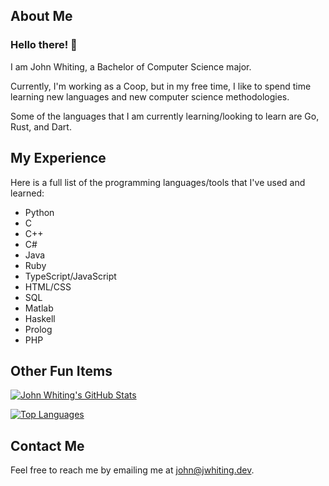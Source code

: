 ## About Me

### Hello there! 👋

I am John Whiting, a Bachelor of Computer Science major.

Currently, I'm working as a Coop, but in my free time, I like to spend time learning new languages and new computer science methodologies.

Some of the languages that I am currently learning/looking to learn are Go, Rust, and Dart.

## My Experience

Here is a full list of the programming languages/tools that I've used and learned:

- Python
- C
- C++
- C#
- Java
- Ruby
- TypeScript/JavaScript
- HTML/CSS
- SQL
- Matlab
- Haskell
- Prolog
- PHP

## Other Fun Items
  
[![John Whiting's GitHub Stats](https://github-readme-stats.vercel.app/api?username=john-whiting&hide=stars&count_private=true&theme=radical&show_icons=true)](https://github.com/anuraghazra/github-readme-stats)

[![Top Languages](https://github-readme-stats.vercel.app/api/top-langs/?username=john-whiting&theme=radical&layout=compact)](https://github.com/anuraghazra/github-readme-stats)

## Contact Me

Feel free to reach me by emailing me at john@jwhiting.dev.

<!--
**john-whiting/john-whiting** is a ✨ _special_ ✨ repository because its `README.md` (this file) appears on your GitHub profile.

Here are some ideas to get you started:

- 👯 I’m looking to collaborate on ...
- 🤔 I’m looking for help with ...
- 💬 Ask me about ...
- ⚡ Fun fact: ...
-->
